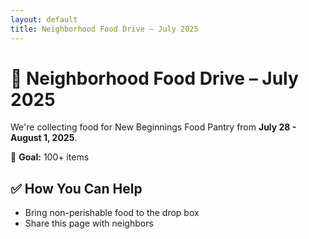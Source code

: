 ```yaml
---
layout: default
title: Neighborhood Food Drive – July 2025
---
```


# 🥫 Neighborhood Food Drive – July 2025

We're collecting food for New Beginnings Food Pantry from **July 28 - August 1, 2025**.
  
🎯 **Goal:** 100+ items

## ✅ How You Can Help
- Bring non-perishable food to the drop box
- Share this page with neighbors


